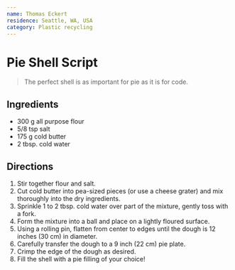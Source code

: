 ```yaml
---
name: Thomas Eckert
residence: Seattle, WA, USA
category: Plastic recycling
---
```


# Pie Shell Script

> The perfect shell is as important for pie as it is for code.

## Ingredients

- 300 g all purpose flour
- 5/8 tsp salt
- 175 g cold butter
- 2 tbsp. cold water

## Directions

1. Stir together flour and salt.
2. Cut cold butter into pea-sized pieces (or use a cheese grater) and mix thoroughly into the dry ingredients.
3. Sprinkle 1 to 2 tbsp. cold water over part of the mixture, gently toss with a fork.
4. Form the mixture into a ball and place on a lightly floured surface.
5. Using a rolling pin, flatten from center to edges until the dough is 12 inches (30 cm) in diameter.
6. Carefully transfer the dough to a 9 inch (22 cm) pie plate.
7. Crimp the edge of the dough as desired.
8. Fill the shell with a pie filling of your choice!
